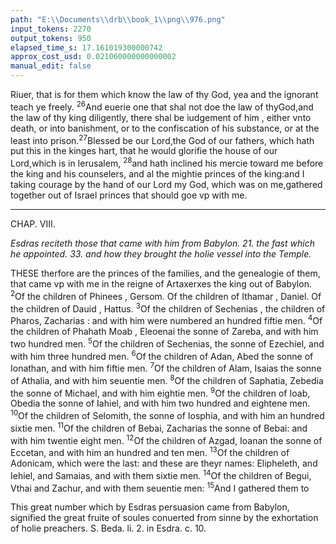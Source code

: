 ```yaml
---
path: "E:\\Documents\\drb\\book_1\\png\\976.png"
input_tokens: 2270
output_tokens: 950
elapsed_time_s: 17.161019300000742
approx_cost_usd: 0.021060000000000002
manual_edit: false
---
```

Riuer, that is for them which know the law of thy God, yea and the ignorant teach ye freely. <sup>26</sup>And euerie one that shal not doe the law of thyGod,and the law of thy king diligently, there shal be iudgement of him , either vnto death, or into banishment, or to the confiscation of his substance, or at the least into prison.<sup>27</sup>Blessed be our Lord,the God of our fathers, which hath put this in the kinges hart, that he would glorifie the house of our Lord,which is in Ierusalem, <sup>28</sup>and hath inclined his mercie toward me before the king and his counselers, and al the mightie princes of the king:and I taking courage by the hand of our Lord my God, which was on me,gathered together out of Israel princes that should goe vp with me.

<hr>

CHAP. VIII.

*Esdras reciteth those that came with him from Babylon. 21. the fast which he appointed. 33. and how they brought the holie vessel into the Temple.*

THESE therfore are the princes of the families, and the genealogie of them, that came vp with me in the reigne of Artaxerxes the king out of Babylon. <sup>2</sup>Of the children of Phinees , Gersom. Of the children of Ithamar , Daniel. Of the children of Dauid , Hattus. <sup>3</sup>Of the children of Sechenias , the children of Pharos, Zacharias : and with him were numbered an hundred fiftie men. <sup>4</sup>Of the children of Phahath Moab , Eleoenai the sonne of Zareba, and with him two hundred men. <sup>5</sup>Of the children of Sechenias, the sonne of Ezechiel, and with him three hundred men. <sup>6</sup>Of the children of Adan, Abed the sonne of Ionathan, and with him fiftie men. <sup>7</sup>Of the children of Alam, Isaias the sonne of Athalia, and with him seuentie men. <sup>8</sup>Of the children of Saphatia, Zebedia the sonne of Michael, and with him eightie men. <sup>9</sup>Of the children of Ioab, Obedia the sonne of Iahiel, and with him two hundred and eightene men. <sup>10</sup>Of the children of Selomith, the sonne of Iosphia, and with him an hundred sixtie men. <sup>11</sup>Of the children of Bebai, Zacharias the sonne of Bebai: and with him twentie eight men. <sup>12</sup>Of the children of Azgad, Ioanan the sonne of Eccetan, and with him an hundred and ten men. <sup>13</sup>Of the children of Adonicam, which were the last: and these are theyr names: Elipheleth, and Iehiel, and Samaias, and with them sixtie men. <sup>14</sup>Of the children of Begui, Vthai and Zachur, and with them seuentie men: <sup>15</sup>And I gathered them to

<aside>This great number which by Esdras persuasion came from Babylon, signified the great fruite of soules conuerted from sinne by the exhortation of holie preachers. S. Beda. li. 2. in Esdra. c. 10.</aside>

[^1]: This great number which by Esdras persuasion came from Babylon, signified the great fruite of soules conuerted from sinne by the exhortation of holie preachers. S. Beda. li. 2. in Esdra. c. 10.